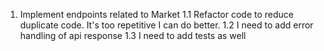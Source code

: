 1. Implement endpoints related to Market
    1.1 Refactor code to reduce duplicate code. It's too repetitive I can do better.
    1.2 I need to add error handling  of api response
    1.3 I need to add tests as well